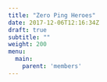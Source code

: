 ```yaml
---
title: "Zero Ping Heroes"
date: 2017-12-06T12:16:34Z
draft: true
subtitle: ""
weight: 200
menu:
  main:
    parent: 'members'
---
```


